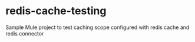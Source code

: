 # redis-cache-testing
Sample Mule project to test caching scope configured with redis cache and redis connector
